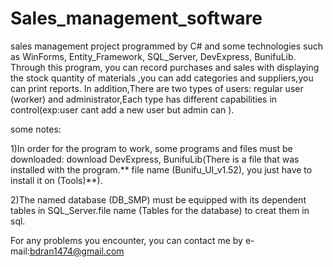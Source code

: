 # Sales_management_software
sales management project programmed by C# and some technologies such as WinForms, Entity_Framework, SQL_Server, DevExpress, BunifuLib.
Through this program, you can record purchases and sales with displaying the stock quantity of materials ,you can add categories and suppliers,you can print reports. In addition,There are two types of users: regular user (worker) and administrator,Each type has different capabilities in control(exp:user cant add a new user but admin can ).  

some notes:

1)In order for the program to work, some programs and files must be downloaded: download DevExpress, BunifuLib(There is a file that was installed with the program.** file name (Bunifu_UI_v1.52), you just have to install it on (Tools)**).

2)The named database (DB_SMP) must be equipped with its dependent tables in SQL_Server.file name (Tables for the database) to creat them in sql.


For any problems you encounter, you can contact me by e-mail:bdran1474@gmail.com

